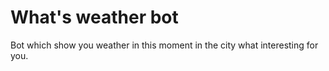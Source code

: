 # What's weather bot
Bot which show you weather in this moment in the city what interesting for you.
